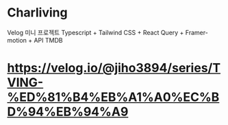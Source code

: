# Charliving
Velog 미니 프로젝트 Typescript + Tailwind CSS + React Query + Framer-motion + API TMDB

# https://velog.io/@jiho3894/series/TVING-%ED%81%B4%EB%A1%A0%EC%BD%94%EB%94%A9
